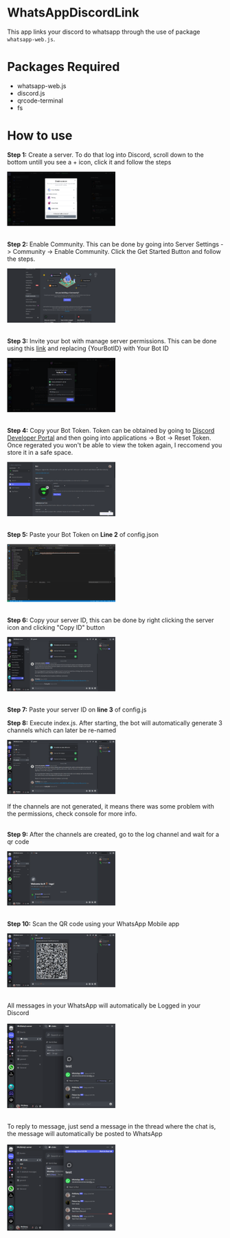 # **WhatsAppDiscordLink**
 This app links your discord to whatsapp through the use of package `whatsapp-web.js`. 

# Packages Required
- whatsapp-web.js
- discord.js
- qrcode-terminal
- fs

# How to use
**Step 1:** Create a server. To do that log into Discord, scroll down to the bottom untill you see a + icon, click it and follow the steps

<img src="./assets/create_server.png" style="max-width: 50%">
<br></br>

**Step 2:** Enable Community. This can be done by going into Server Settings -> Community -> Enable Community. Click the Get Started Button and follow the steps.

<img src="./assets/community.png" style="max-width: 50%">
<br></br>

**Step 3:** Invite your bot with manage server permissions. This can be done using this [link](https://discord.com/api/oauth2/authorize?client_id=YourBotID&permissions=8&scope=bot) and replacing {YourBotID} with Your Bot ID

<img src="./assets/invite.png" style="max-width: 50%">
<br></br>

**Step 4:** Copy your Bot Token. Token can be obtained by going to [Discord Developer Portal](https://discord.com/developers/applications) and then going into applications -> Bot -> Reset Token. Once regerated you won't be able to view the token again, I reccomend you store it in a safe space.

<img src="./assets/dev-portal.png" style="max-width: 50%">
<br></br>

**Step 5:** Paste your Bot Token on **Line 2** of config.json

<img src="./assets/token_config.png" style="max-width: 50%">
<br></br>

**Step 6:** Copy your server ID, this can be done by right clicking the server icon and clicking "Copy ID" button

<img src="./assets/server.png" style="max-width: 50%">
<br></br>

**Step 7:** Paste your server ID on **line 3** of config.js


**Step 8:** Execute index.js. After starting, the bot will automatically generate 3 channels which can later be re-named

<img src="./assets/channels.png" style="max-width: 50%">
<br></br>
If the channels are not generated, it means there was some problem with the permissions, check console for more info.
<br></br>

**Step 9:** After the channels are created, go to the log channel and wait for a qr code

<img src="./assets/log-channel.png" style="max-width: 50%">
<br></br>

**Step 10:** Scan the QR code using your WhatsApp Mobile app

<img src="./assets/qr-code.png" style="max-width: 50%">
<br></br>

All messages in your WhatsApp will automatically be Logged in your Discord
<br></br>
<img src="./assets/chat.png" style="max-width: 50%">
<br></br>

To reply to message, just send a message in the thread where the chat is, the message will automatically be posted to WhatsApp
<br></br>
<img src="./assets/discord-whatsapp.png" style="max-width: 50%">
<br></br>
